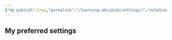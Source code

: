 ```yaml
---
{"dg-publish":true,"permalink":"/learning-obsidian/settings/","noteIcon":""}
---
```


## My preferred settings
